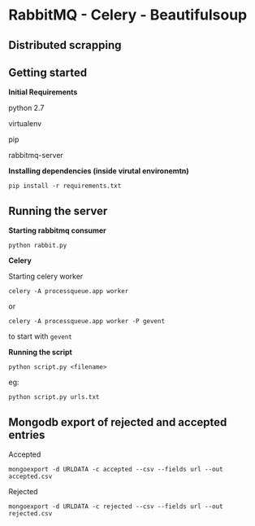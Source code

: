 # RabbitMQ - Celery - Beautifulsoup 

Distributed scrapping
--

Getting started
--

**Initial Requirements**

python 2.7

virtualenv

pip

rabbitmq-server


**Installing dependencies (inside virutal environemtn)**

`pip install -r requirements.txt`


Running the server
--

**Starting rabbitmq consumer**

`python rabbit.py`

**Celery**

Starting celery worker

`celery -A processqueue.app worker`

or

`celery -A processqueue.app worker -P gevent`

to start with `gevent`


**Running the script**

`python script.py <filename>`

eg:

`python script.py urls.txt`



Mongodb export of rejected and accepted entries
--

Accepted

`mongoexport -d URLDATA -c accepted --csv --fields url --out accepted.csv`

Rejected

`mongoexport -d URLDATA -c rejected --csv --fields url --out rejected.csv`


